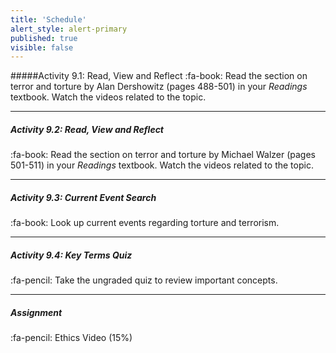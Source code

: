 ```yaml
---
title: 'Schedule'
alert_style: alert-primary
published: true
visible: false
---
```



#####Activity 9.1: Read, View and Reflect
:fa-book:  Read the section on terror and torture by Alan Dershowitz (pages 488-501) in your *Readings* textbook. Watch the videos related to the topic.

---
##### Activity 9.2: Read, View and Reflect
:fa-book: Read the section on terror and torture by Michael Walzer (pages 501-511) in your *Readings* textbook. Watch the videos related to the topic.             

---
##### Activity 9.3: Current Event Search
:fa-book: Look up current events regarding torture and terrorism.

---
##### Activity 9.4: Key Terms Quiz
:fa-pencil:  Take the ungraded quiz to review important concepts.

---
##### **Assignment**
:fa-pencil: Ethics Video (15%)
